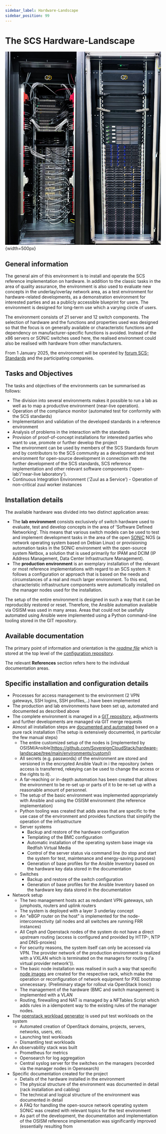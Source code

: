 ```yaml
---
sidebar_label: Hardware-Landscape
sidebar_position: 99
---
```


# The SCS Hardware-Landscape

![An image of the SCS hardware landscape rack](images/combined_rack_visual.jpg "The SCS hardware landscape rack"){width=500px}

## General information

The general aim of this environment is to install and operate the SCS reference implementation on hardware.
In addition to the classic tasks in the area of quality assurance, the environment is also used to evaluate
new concepts in the underlay/overlay network area, as a test environment for hardware-related developments,
as a demonstration environment for interested parties and as a publicly accessible blueprint for users.
The environment is designed for long-term use which a varying circle of users.

The environment consists of 21 server and 12 switch components. The selection of hardware and the
functions and properties used was designed so that the focus is on generally available or characteristic
functions and dependency on manufacturer-specific functions is avoided. Instead of the x86 servers or SONiC
switches used here, the realised environment could also be realised with hardware from other manufacturers.

From 1 January 2025, the environment will be operated by [forum SCS-Standards](https://scs.community/2024/10/23/osba-forum-scs-standards/)
and the participating companies.

## Tasks and Objectives

The tasks and objectives of the environments can be summarised as follows:

* The division into several environments makes it possible to run a lab as well as to map a productive environment (near-live operation).
* Operation of the compliance monitor (automated test for conformity with the SCS standards)
* Implementation and validation of the developed standards in a reference environment
* Analysis of problems in the interaction with the standards
* Provision of proof-of-concept installations for interested parties who want to use, promote or further develop the project
* The environment can be used by members of the SCS Standards forum and by contributors to the SCS community
  as a development and test environment for open-source development in connection with the further development
  of the SCS standards, SCS reference implementation and other relevant software components ('open-lab'/'near-live laboratory').
* Continuous Integration Environment ('Zuul as a Service') - Operation of non-critical zuul worker instances

## Installation details

The available hardware was divided into two distinct application areas:

* The **lab environment** consists exclusively of switch hardware used to evaluate, test and develop
  concepts in the area of 'Software Defined Networking'. This means that various switch models can be
  used to test and implement development tasks in the area of the open [SONiC](https://sonicfoundation.dev/) NOS
  (a network operating system based on Debian Linux) or provisioning automation tasks in the SONiC environment with the
  open-source system Netbox, a solution that is used primarily for IPAM and DCIM (IP Address Management, Data Center Infrastructure Management).
* The **production environment** is an exemplary installation of the relevant or most reference implementations with regard to an
  SCS system. It follows a configuration or approach that is based on the needs and circumstances of a real and much larger environment.
  To this end, characteristic infrastructure components were automatically installed on the manager nodes used for the installation.

The setup of the entire environment is designed in such a way that it can be reproducibly restored or reset.
Therefore, the Ansible automation available via OSISM was used in many areas.
Areas that could not be usefully automated using Ansible were implemented using a Python command-line tooling stored in the GIT repository.

## Available documentation

The primary point of information and orientation is the [*readme file*](https://github.com/SovereignCloudStack/hardware-landscape?tab=readme-ov-file#references)
which is stored at the top level of the [configuration repository](https://github.com/SovereignCloudStack/hardware-landscape).

The relevant **References** section refers here to the individual documentation areas.

## Specific installation and configuration details

* Processes for access management to the environment (2 VPN gateways, SSH logins, SSH profiles,..) have been implemented
* The production and lab environments have been set up, automated and documented as described above
* The complete environment is managed in a [GIT repository](https://github.com/SovereignCloudStack/hardware-landscape),
  adjustments and further developments are managed via GIT merge requests
* Almost all installation steps are [documented and automated](https://github.com/SovereignCloudStack/hardware-landscape/blob/main/documentation/System_Deployment.md)
  based on a pure rack installation (The setup is extensively documented, in particular the few manual steps)
  * The entire customized setup of the nodes is [implemented by OSISM/Ansible]<https://github.com/SovereignCloudStack/hardware-landscape/tree/main/environments/custom()>
  * All secrets (e.g. passwords) of the environment are stored and versioned in the encrypted Ansible Vault in i
    the repository (when access is transferred, rekeying can be used to change the access or the rights to it).
  * A far-reaching or in-depth automation has been created that allows the environment to be re-set up or parts of it to
    be re-set up with a reasonable amount of personnel.
  * The setup of the basic environment was implemented appropriately with Ansible and using the OSISM environment (the reference implementation)
  * Python tooling was created that adds areas that are specific to the use case of the environment and provides functions that simplify the operation of the infrastructure
  * Server systems
    * Backup and restore of the hardware configuration
    * Templating of the BMC configuration
    * Automatic installation of the operating system base image via Redfish Virtual Media
    * Control of the server status via command line (to stop and start the system for test, maintenance and energy-saving purposes)
    * Generation of base profiles for the Ansible Inventory based on the hardware key data stored in the documentation
  * Switches
    * Backup and restore of the switch configuration
    * Generation of base profiles for the Ansible Inventory based on the hardware key data stored in the documentation
* Network setup
  * The two management hosts act as redundant VPN gateways, ssh jumphosts, routers and uplink routers
  * The system is deployed with a layer 3 underlay concept
  * An "eBGP router on the host" is implemented for the node-interconnectivity
    (all nodes and all switches are running FRR instances)
  * All Ceph and Openstack nodes of the system do not have a direct upstream routing
    (access is configured and provided by HTTP-, NTP and DNS-proxies)
  * For security reasons, the system itself can only be accessed via VPN.
    The provider network of the production environment is realized with a VXLAN which is terminated on the managers for routing
    ('a virtual provider network')).
  * The basic node installation was realised in such a way that specific [node images](https://github.com/osism/node-image)
    are created for the respective rack, which make the operation or reconfiguration of network equipment for PXE bootstrap
    unnecessary. (Preliminary stage for rollout via OpenStack Ironic)
  * The management of the hardware (BMC and switch management) is implemented with a VLAN
  * Routing, firewalling and NAT is managed by a NFTables Script which adds rules in a idempotent way to the existing rules
    of the manager nodes.
* The [openstack workload generator](https://github.com/SovereignCloudStack/openstack-workload-generator) is used put test workloads
  on the system
  * Automated creation of OpenStack domains, projects, servers, networks, users, etc.
  * Launching test workloads
  * Dismantling test workloads
* An observability stack was built
  * Prometheus for metrics
  * Opensearch for log aggregation
  * Central syslog server for the switches on the managers (recorded via the manager nodes in Opensearch)
* Specific documentation created for the project
  * Details of the hardware installed in the environment
  * The physical structure of the environment was documented in detail (rack installation and cabling)
  * The technical and logical structure of the environment was documented in detail
  * A FAQ for handling the open-source network operating system SONiC was created with relevant topics for the test environment
  * As part of the development, the documentation and implementation of the OSISM reference implementation was significantly improved (essentially resulting from
